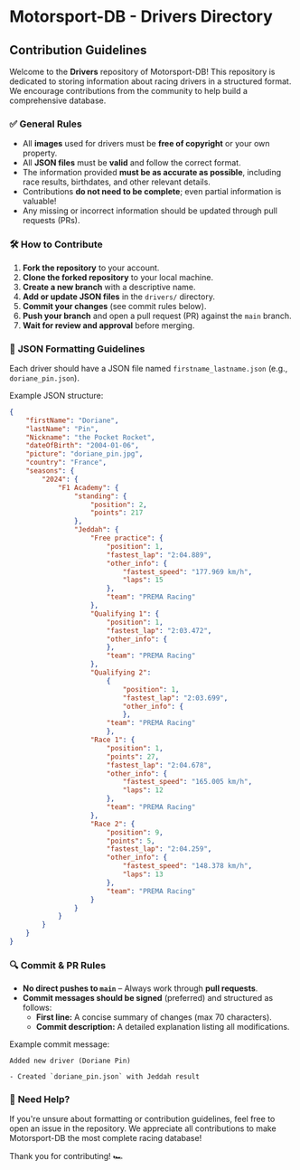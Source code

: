 # Motorsport-DB - Drivers Directory

## Contribution Guidelines

Welcome to the **Drivers** repository of Motorsport-DB! This repository is dedicated to storing information about racing drivers in a structured format. We encourage contributions from the community to help build a comprehensive database.

### ✅ **General Rules**
- All **images** used for drivers must be **free of copyright** or your own property.
- All **JSON files** must be **valid** and follow the correct format.
- The information provided **must be as accurate as possible**, including race results, birthdates, and other relevant details.
- Contributions **do not need to be complete**; even partial information is valuable!
- Any missing or incorrect information should be updated through pull requests (PRs).

### 🛠 **How to Contribute**
1. **Fork the repository** to your account.
2. **Clone the forked repository** to your local machine.
3. **Create a new branch** with a descriptive name.
4. **Add or update JSON files** in the `drivers/` directory.
5. **Commit your changes** (see commit rules below).
6. **Push your branch** and open a pull request (PR) against the `main` branch.
7. **Wait for review and approval** before merging.

### 📜 **JSON Formatting Guidelines**
Each driver should have a JSON file named `firstname_lastname.json` (e.g., `doriane_pin.json`).

Example JSON structure:
```json
{
    "firstName": "Doriane",
    "lastName": "Pin",
    "Nickname": "the Pocket Rocket",
    "dateOfBirth": "2004-01-06",
    "picture": "doriane_pin.jpg",
    "country": "France",
    "seasons": {
        "2024": {
            "F1 Academy": {
                "standing": {
                    "position": 2,
                    "points": 217
                },
                "Jeddah": {
                    "Free practice": {
                        "position": 1,
                        "fastest_lap": "2:04.889",
                        "other_info": {
                            "fastest_speed": "177.969 km/h",
                            "laps": 15
                        },
                        "team": "PREMA Racing"
                    },
                    "Qualifying 1": {
                        "position": 1,
                        "fastest_lap": "2:03.472",
                        "other_info": {
                        },
                        "team": "PREMA Racing"
                    },
                    "Qualifying 2":
                        {
                            "position": 1,
                            "fastest_lap": "2:03.699",
                            "other_info": {
                            },
                        "team": "PREMA Racing"
                        },
                    "Race 1": {
                        "position": 1,
                        "points": 27,
                        "fastest_lap": "2:04.678",
                        "other_info": {
                            "fastest_speed": "165.005 km/h",
                            "laps": 12
                        },
                        "team": "PREMA Racing"
                    },
                    "Race 2": {
                        "position": 9,
                        "points": 5,
                        "fastest_lap": "2:04.259",
                        "other_info": {
                            "fastest_speed": "148.378 km/h",
                            "laps": 13
                        },
                        "team": "PREMA Racing"
                    }
                }
            }
        }
    }
}
```

### 🔍 **Commit & PR Rules**
- **No direct pushes to `main`** – Always work through **pull requests**.
- **Commit messages should be signed** (preferred) and structured as follows:
  - **First line:** A concise summary of changes (max 70 characters).
  - **Commit description:** A detailed explanation listing all modifications.
  
Example commit message:
```
Added new driver (Doriane Pin)

- Created `doriane_pin.json` with Jeddah result
```

### 🚀 **Need Help?**
If you're unsure about formatting or contribution guidelines, feel free to open an issue in the repository. We appreciate all contributions to make Motorsport-DB the most complete racing database!

Thank you for contributing! 🏎️

